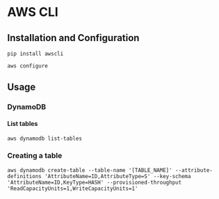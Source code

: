 # AWS CLI

## Installation and Configuration

```
pip install awscli

aws configure
```

## Usage

### DynamoDB

#### List tables

```
aws dynamodb list-tables
```

### Creating a table

```
aws dynamodb create-table --table-name '[TABLE_NAME]' --attribute-definitions 'AttributeName=ID,AttributeType=S' --key-schema 'AttributeName=ID,KeyType=HASH' --provisioned-throughput 'ReadCapacityUnits=1,WriteCapacityUnits=1'
```
